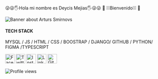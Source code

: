 😜😜🖐Hola mi nombre es Deycis Mejias🖐😜😜
         👀 ❕❕❕Bienvenido❕❕❕ 👀



<img src="https://raw.githubusercontent.com/arturssmirnovs/arturssmirnovs/master/banner.png" alt="Banner about Arturs Smirnovs">


#### TECH STACK

MYSQL / JS / HTML / CSS / BOOSTRAP / DJANGO/ GITHUB / PYTHON/ FIGMA /TYPESCRIPT


<a href="https://www.facebook.com/dey.mejias" target="_blank"><img src="https://raw.githubusercontent.com/deymeji/deymeji/master/fb.png" alt="Facebook" width="30"></a>
<a href="https://twitter.com/deycis1" target="_blank"><img src="https://raw.githubusercontent.com/deymeji/deymeji/master/tw.png" alt="Twitter" width="30"></a>
<a href="https://www.instagram.com/deicydavid/" target="_blank"><img src="https://raw.githubusercontent.com/deymeji/deymeji/master/ig.png" alt="Instagram" width="30"></a>
<a href="https://www.linkedin.com/in/art%C5%ABrs-smirnovs-b6399275/" target="_blank"><img src="https://raw.githubusercontent.com/deymeji/deymeji/master/in.png" alt="LinkedIn" width="30"></a>
<a href="https://github.com/deymeji" target="_blank"><img src="https://raw.githubusercontent.com/deymeji/deymeji/master/git.png" alt="GitHub" width="30"></a>


![Profile views](https://gpvc.arturio.dev/arturssmirnovs?v=3)
